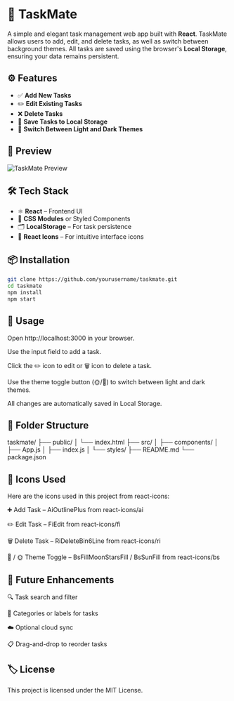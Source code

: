 # 📝 TaskMate

A simple and elegant task management web app built with **React**. TaskMate allows users to add, edit, and delete tasks, as well as switch between background themes. All tasks are saved using the browser's **Local Storage**, ensuring your data remains persistent.

## ⚙️ Features

- ✅ **Add New Tasks**
- ✏️ **Edit Existing Tasks**
- ❌ **Delete Tasks**
- 💾 **Save Tasks to Local Storage**
- 🎨 **Switch Between Light and Dark Themes**

## 📸 Preview

![TaskMate Preview](screenshot.png) <!-- Replace with actual screenshot if available -->

## 🛠️ Tech Stack

- ⚛️ **React** – Frontend UI
- 🎨 **CSS Modules** or Styled Components
- 🗂️ **LocalStorage** – For task persistence
- 🌈 **React Icons** – For intuitive interface icons

## 📦 Installation

```bash
git clone https://github.com/yourusername/taskmate.git
cd taskmate
npm install
npm start

```

## 🚀 Usage
Open http://localhost:3000 in your browser.

Use the input field to add a task.

Click the ✏️ icon to edit or 🗑️ icon to delete a task.

Use the theme toggle button (🌞/🌙) to switch between light and dark themes.

All changes are automatically saved in Local Storage.

## 📁 Folder Structure

taskmate/
├── public/
│   └── index.html
├── src/
│   ├── components/
│   ├── App.js
│   ├── index.js
│   └── styles/
├── README.md
└── package.json

## 🌟 Icons Used
Here are the icons used in this project from react-icons:

➕ Add Task – AiOutlinePlus from react-icons/ai

✏️ Edit Task – FiEdit from react-icons/fi

🗑️ Delete Task – RiDeleteBin6Line from react-icons/ri

🌙 / 🌞 Theme Toggle – BsFillMoonStarsFill / BsSunFill from react-icons/bs

## 🧠 Future Enhancements
🔍 Task search and filter

📂 Categories or labels for tasks

☁️ Optional cloud sync

📋 Drag-and-drop to reorder tasks

## 🏷️ License
This project is licensed under the MIT License.